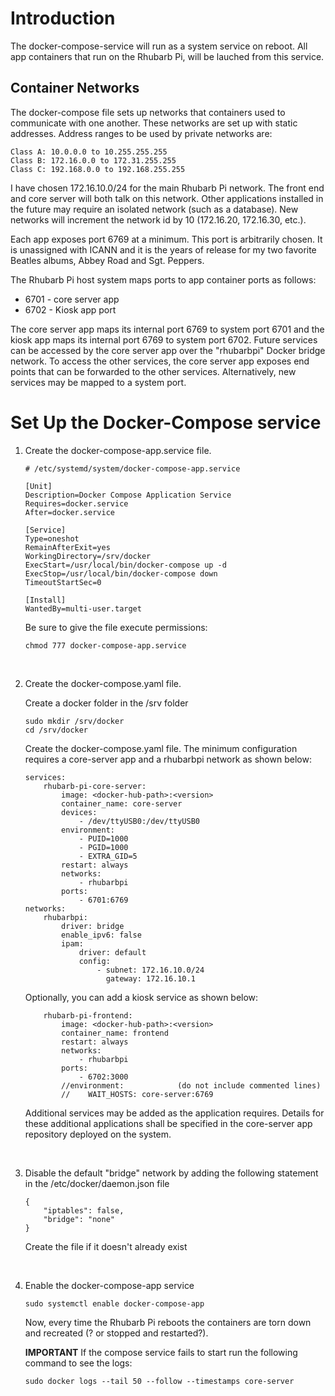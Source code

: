 # Introduction

The docker-compose-service will run as a system service on reboot. All app containers that run on the Rhubarb Pi, will be lauched from this service.

## Container Networks

The docker-compose file sets up networks that containers used to communicate with one another. These networks are set up with static addresses. Address ranges to be used by private networks are:

```
Class A: 10.0.0.0 to 10.255.255.255
Class B: 172.16.0.0 to 172.31.255.255
Class C: 192.168.0.0 to 192.168.255.255
```

I have chosen 172.16.10.0/24 for the main Rhubarb Pi network. The front end and core server will both talk on this network. Other applications installed in the future may require an isolated network (such as a database). New networks will increment the network id by 10 (172.16.20, 172.16.30, etc.).

Each app exposes port 6769 at a minimum. This port is arbitrarily chosen. It is unassigned with ICANN and it is the years of release for my two favorite Beatles albums, Abbey Road and Sgt. Peppers.

The Rhubarb Pi host system maps ports to app container ports as follows:

- 6701 - core server app
- 6702 - Kiosk app port

The core server app maps its internal port 6769 to system port 6701 and the kiosk app maps its internal port 6769 to system port 6702. Future services can be accessed by the core server app over the "rhubarbpi" Docker bridge network. To access the other services, the core server app exposes end points that can be forwarded to the other services. Alternatively, new services may be mapped to a system port.

# Set Up the Docker-Compose service

1. Create the docker-compose-app.service file.

    ```
    # /etc/systemd/system/docker-compose-app.service

    [Unit]
    Description=Docker Compose Application Service
    Requires=docker.service
    After=docker.service

    [Service]
    Type=oneshot
    RemainAfterExit=yes
    WorkingDirectory=/srv/docker
    ExecStart=/usr/local/bin/docker-compose up -d
    ExecStop=/usr/local/bin/docker-compose down
    TimeoutStartSec=0

    [Install]
    WantedBy=multi-user.target
    ```

    Be sure to give the file execute permissions:

    ```
    chmod 777 docker-compose-app.service
    ```

    &nbsp;

2. Create the docker-compose.yaml file.

    Create a docker folder in the /srv folder

    ```
    sudo mkdir /srv/docker
    cd /srv/docker
    ```

    Create the docker-compose.yaml file. The minimum configuration requires a core-server app and a rhubarbpi network as shown below:

    ```
    services:
        rhubarb-pi-core-server:
            image: <docker-hub-path>:<version>
            container_name: core-server
            devices:
                - /dev/ttyUSB0:/dev/ttyUSB0
            environment:
                - PUID=1000
                - PGID=1000
                - EXTRA_GID=5
            restart: always
            networks:
                - rhubarbpi
            ports:
                - 6701:6769
    networks:
        rhubarbpi:
            driver: bridge
            enable_ipv6: false
            ipam:
                driver: default
                config:
                    - subnet: 172.16.10.0/24
                      gateway: 172.16.10.1
    ```

    Optionally, you can add a kiosk service as shown below:

    ```
        rhubarb-pi-frontend:
            image: <docker-hub-path>:<version>
            container_name: frontend
            restart: always
            networks:
                - rhubarbpi
            ports:
                - 6702:3000
            //environment:            (do not include commented lines)
            //    WAIT_HOSTS: core-server:6769
    ```

    Additional services may be added as the application requires. Details for these additional applications shall be specified in the core-server app repository deployed on the system.

&nbsp;

3. Disable the default "bridge" network by adding the following statement in the /etc/docker/daemon.json file

    ```
    {
        "iptables": false,
        "bridge": "none"
    }
    ```

    Create the file if it doesn't already exist

&nbsp;

4. Enable the docker-compose-app service

    ```
    sudo systemctl enable docker-compose-app
    ```

    Now, every time the Rhubarb Pi reboots the containers are torn down and recreated (? or stopped and restarted?).

    **IMPORTANT** If the compose service fails to start run the following command to see the logs:

    ```
    sudo docker logs --tail 50 --follow --timestamps core-server
    ```
